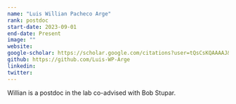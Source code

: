 ```yaml
---
name: "Luis Willian Pacheco Arge"
rank: postdoc
start-date: 2023-09-01
end-date: Present
image: ""
website: 
google-scholar: https://scholar.google.com/citations?user=tQsCsKQAAAAJ&hl=pt-BR
github: https://github.com/Luis-WP-Arge
linkedin: 
twitter: 
---
```


Willian is a postdoc in the lab co-advised with Bob Stupar.
